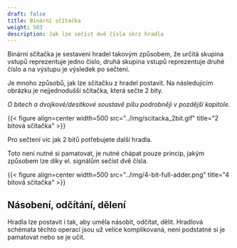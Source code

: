 ```yaml
---
draft: false
title: Binární sčítačka
weight: 503
description: Jak lze sečíst dvě čísla skrz hradla
---
```


Binární sčítačka je sestavení hradel takovým způsobem, že určitá skupina vstupů reprezentuje jedno číslo, druhá skupina vstupů reprezentuje druhé číslo a na výstupu je výsledek po sečtení.

Je mnoho způsobů, jak lze sčítačku z hradel postavit. Na následujícím obrázku je nejjednodušší sčítačka, která sečte 2 bity. 

*O bitech a dvojkové/desítkové soustavě píšu podrobněji v pozdější kapitole.*

{{< figure align=center width=500 src="../img/scitacka_2bit.gif" title="2 bitová sčítačka" >}}

Pro sečtení víc jak 2 bitů potřebujete další hradla.

Toto není nutné si pamatovat, je nutné chápat pouze princip, jakým způsobem lze díky el. signálům sečíst dvě čísla.

{{< figure align=center width=500 src="../img/4-bit-full-adder.png" title="4 bitová sčítačka" >}}

## Násobení, odčítání, dělení

Hradla lze postavit i tak, aby uměla násobit, odčítat, dělit. Hradlová schémata těchto operací jsou už velice komplikovaná, není podstatné si je pamatovat nebo se je učit.